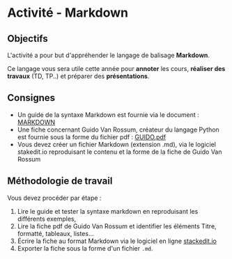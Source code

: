 # Activité - Markdown

## Objectifs

L'activité a pour but d'appréhender le langage de balisage __Markdown__.

Ce langage vous sera utile cette année pour __annoter__ les cours, __réaliser des travaux__ (TD, TP..) et préparer des __présentations__.

## Consignes

- Un guide de la syntaxe Markdown est fournie via le document : [MARKDOWN](./MARKDOWN.ipynb)
- Une fiche concernant Guido Van Rossum, créateur du langage Python est fournie sous la forme du fichier pdf : [GUIDO.pdf](./GUIDO.pdf)
- Vous devez créer un fichier Markdown (extension .md), via le logiciel stakedit.io reproduisant le contenu et la forme de la fiche de Guido Van Rossum

## Méthodologie de travail

Vous devez procéder par étape :

1. Lire le guide et tester la syntaxe markdown en reproduisant les différents exemples,
2. Lire la fiche pdf de Guido Van Rossum et identifier les éléments Titre, formatté, tableaux, listes...
3. Écrire la fiche au format Markdown via le logiciel en ligne [stackedit.io](https://stackedit.io)
4. Exporter la fiche sous la forme d'un fichier `.md`.



